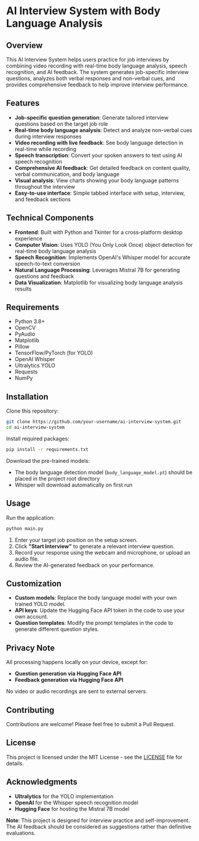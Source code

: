 # AI Interview System with Body Language Analysis

## Overview
This AI Interview System helps users practice for job interviews by combining video recording with real-time body language analysis, speech recognition, and AI feedback. The system generates job-specific interview questions, analyzes both verbal responses and non-verbal cues, and provides comprehensive feedback to help improve interview performance.

## Features
- **Job-specific question generation**: Generate tailored interview questions based on the target job role
- **Real-time body language analysis**: Detect and analyze non-verbal cues during interview responses
- **Video recording with live feedback**: See body language detection in real-time while recording
- **Speech transcription**: Convert your spoken answers to text using AI speech recognition
- **Comprehensive AI feedback**: Get detailed feedback on content quality, verbal communication, and body language
- **Visual analysis**: View charts showing your body language patterns throughout the interview
- **Easy-to-use interface**: Simple tabbed interface with setup, interview, and feedback sections

## Technical Components
- **Frontend**: Built with Python and Tkinter for a cross-platform desktop experience
- **Computer Vision**: Uses YOLO (You Only Look Once) object detection for real-time body language analysis
- **Speech Recognition**: Implements OpenAI's Whisper model for accurate speech-to-text conversion
- **Natural Language Processing**: Leverages Mistral 7B for generating questions and feedback
- **Data Visualization**: Matplotlib for visualizing body language analysis results

## Requirements
- Python 3.8+
- OpenCV
- PyAudio
- Matplotlib
- Pillow
- TensorFlow/PyTorch (for YOLO)
- OpenAI Whisper
- Ultralytics YOLO
- Requests
- NumPy

## Installation
Clone this repository:
```sh
git clone https://github.com/your-username/ai-interview-system.git
cd ai-interview-system
```

Install required packages:
```sh
pip install -r requirements.txt
```

Download the pre-trained models:
- The body language detection model (`body_language_model.pt`) should be placed in the project root directory
- Whisper will download automatically on first run

## Usage
Run the application:
```sh
python main.py
```

1. Enter your target job position on the setup screen.
2. Click **"Start Interview"** to generate a relevant interview question.
3. Record your response using the webcam and microphone, or upload an audio file.
4. Review the AI-generated feedback on your performance.

## Customization
- **Custom models**: Replace the body language model with your own trained YOLO model.
- **API keys**: Update the Hugging Face API token in the code to use your own account.
- **Question templates**: Modify the prompt templates in the code to generate different question styles.

## Privacy Note
All processing happens locally on your device, except for:
- **Question generation via Hugging Face API**
- **Feedback generation via Hugging Face API**

No video or audio recordings are sent to external servers.

## Contributing
Contributions are welcome! Please feel free to submit a Pull Request.

## License
This project is licensed under the MIT License - see the [LICENSE](LICENSE) file for details.

## Acknowledgments
- **Ultralytics** for the YOLO implementation
- **OpenAI** for the Whisper speech recognition model
- **Hugging Face** for hosting the Mistral 7B model

**Note**: This project is designed for interview practice and self-improvement. The AI feedback should be considered as suggestions rather than definitive evaluations.
